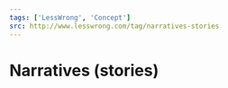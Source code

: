 ```yaml
---
tags: ['LessWrong', 'Concept']
src: http://www.lesswrong.com/tag/narratives-stories
---
```


# Narratives (stories)
